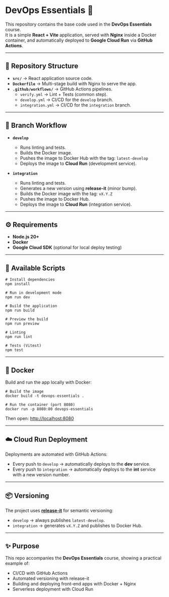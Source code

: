 # DevOps Essentials 🚀

This repository contains the base code used in the **DevOps Essentials** course.  
It is a simple **React + Vite** application, served with **Nginx** inside a Docker container, and automatically deployed to **Google Cloud Run** via **GitHub Actions**.

---

## 📂 Repository Structure

- **`src/`** → React application source code.
- **`Dockerfile`** → Multi-stage build with Nginx to serve the app.
- **`.github/workflows/`** → GitHub Actions pipelines.
  - `verify.yml` → Lint + Tests (common step).
  - `develop.yml` → CI/CD for the `develop` branch.
  - `integration.yml` → CI/CD for the `integration` branch.

---

## 🔄 Branch Workflow

- **`develop`**

  - Runs linting and tests.
  - Builds the Docker image.
  - Pushes the image to Docker Hub with the tag: `latest-develop`
  - Deploys the image to **Cloud Run** (development service).

- **`integration`**
  - Runs linting and tests.
  - Generates a new version using **release-it** (minor bump).
  - Builds the Docker image with the tag: `vX.Y.Z`
  - Pushes the image to Docker Hub.
  - Deploys the image to **Cloud Run** (integration service).

---

## ⚙️ Requirements

- **Node.js 20+**
- **Docker**
- **Google Cloud SDK** (optional for local deploy testing)

---

## 🚀 Available Scripts

    # Install dependencies
    npm install

    # Run in development mode
    npm run dev

    # Build the application
    npm run build

    # Preview the build
    npm run preview

    # Linting
    npm run lint

    # Tests (Vitest)
    npm test

---

## 🐳 Docker

Build and run the app locally with Docker:

    # Build the image
    docker build -t devops-essentials .

    # Run the container (port 8080)
    docker run -p 8080:80 devops-essentials

Then open: [http://localhost:8080](http://localhost:8080)

---

## ☁️ Cloud Run Deployment

Deployments are automated with GitHub Actions:

- Every push to `develop` → automatically deploys to the **dev** service.
- Every push to `integration` → automatically deploys to the **int** service with a new version number.

---

## 📦 Versioning

The project uses **[release-it](https://github.com/release-it/release-it)** for semantic versioning:

- `develop` → always publishes `latest-develop`.
- `integration` → generates `vX.Y.Z` and publishes to Docker Hub.

---

## ✨ Purpose

This repo accompanies the **DevOps Essentials** course, showing a practical example of:

- CI/CD with GitHub Actions
- Automated versioning with release-it
- Building and deploying front-end apps with Docker + Nginx
- Serverless deployment with Cloud Run
